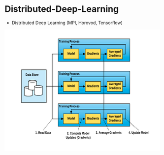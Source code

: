    # Distributed-Deep-Learning
   * Distributed Deep Learning (MPI, Horovod, Tensorflow)

   ![](https://github.com/pnagula/Distributed-Deep-Learning/blob/master/DDL.jpg)

